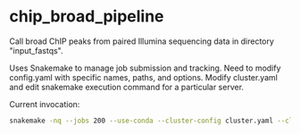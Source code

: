 # chip_broad_pipeline
Call broad ChIP peaks from paired Illumina sequencing data in directory "input_fastqs".

Uses Snakemake to manage job submission and tracking.
Need to modify config.yaml with specific names, paths, and options.
Modify cluster.yaml and edit snakemake execution command for a particular server.

Current invocation:
```bash
snakemake -nq --jobs 200 --use-conda --cluster-config cluster.yaml --cluster "bsub -J {cluster.jobname} -n {cluster.numcpu} -R {cluster.span} -R {cluster.memory} -M {cluster.maxmem} -We {cluster.wall_est} -W {cluster.wall_max} -o {cluster.output} -e {cluster.error} < " all
```